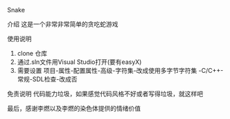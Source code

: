 Snake

介绍
这是一个非常非常简单的贪吃蛇游戏

使用说明
1.  clone 仓库
2.  通过.sln文件用Visual Studio打开(要有easyX)
3.  需要设置
项目-属性-配置属性-高级-字符集-改成使用多字节字符集
        -C/C++-常规-SDL检查-改成否                     

免责说明
代码能力垃圾，如果感觉代码风格不好或者写得垃圾，就这样吧

最后，感谢李燃以及李燃的染色体提供的情绪价值




